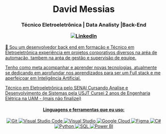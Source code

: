 

<h1 align="center">David Messias </h1>
<h3 align="center">Técnico Eletroeletrônica | Data Analisty |Back-End

<!-- Social icons -->
<p align="center">
  <a href="https://www.linkedin.com/in/david-messias-2274b7173/" target="_blank">
    <img src="https://img.shields.io/badge/-LinkedIn-0077B5?style=flat-square&logo=Linkedin&logoColor=white" alt="LinkedIn">

</h4>
 🔭 Sou um desenvolvedor back end em formação e Técnico em Eletroeletrônica
 experiência em projetos corporativos diversos na aréa de automação, tambem na aréa de gestão e supervisão de equipe.


 Tenho como meta acompanhar e aprender novas tecnologias, atualmente se dedicando em aprofundar nos aprendizados para ser um Full stack e me aperfeiçoar em Inteligência Artificial. 
 
 Técnico em Eletroeletrônica pelo SENAI
Cursando Analise e Desenvolvimento de Sistemas pela USJT
Cursei 2 anos de Engenharia Elétrica na UAM - (mais não finalizei)

<!-- Languages and tools -->
<h4 align="center">Linguagens e ferramentas que eu uso:</h4>
<p align="center">
 
  <img src="https://img.shields.io/badge/-Git-F05032?style=flat-square&logo=Git&logoColor=white" alt="Git">
  <img src="https://img.shields.io/badge/-Visual%20Studio%20Code-007ACC?style=flat-square&logo=Visual%20Studio%20Code&logoColor=white" alt="Visual Studio Code">
   <img src="https://img.shields.io/badge/-Visual%20Studio-007ACC?style=flat-square&logo=Visual%20Studio&logoColor=white" alt="Visual Studio">
  <img src="https://img.shields.io/badge/-Google%20Cloud-4285F4?logo=google-cloud&logoColor=white&style=flat-square" alt="Google Cloud">
  <img src="https://img.shields.io/badge/-Figma-F24E1E?logo=figma&logoColor=white&style=flat-square" alt="Figma">
  <img src="https://img.shields.io/badge/-C%23-239120?style=flat-square&logo=CSharp&logoColor=white" alt="C#">
  <img src="https://img.shields.io/badge/-Python-3776AB?logo=python&logoColor=white&style=flat-square" alt="Python">
<img src="https://img.shields.io/badge/-SQL-00758F?style=flat-square&logo=sql&logoColor=white" alt="SQL">
<img src="https://img.shields.io/badge/-Power%20BI-F2C811?style=flat-square&logo=Power%20BI&logoColor=white" alt="Power BI">


</p>
</p>
